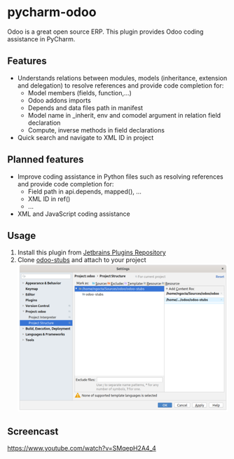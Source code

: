 # pycharm-odoo
Odoo is a great open source ERP. This plugin provides Odoo coding assistance in PyCharm.

## Features
* Understands relations between modules, models (inheritance, extension and delegation) to resolve references and provide code completion for:
    * Model members (fields, function,...)
    * Odoo addons imports
    * Depends and data files path in manifest
    * Model name in _inherit, env and comodel argument in relation field declaration
    * Compute, inverse methods in field declarations
* Quick search and navigate to XML ID in project

## Planned features
* Improve coding assistance in Python files such as resolving references and provide code completion for:
    * Field path in api.depends, mapped(), ...
    * XML ID in ref()
    * ...
* XML and JavaScript coding assistance

## Usage
1. Install this plugin from [Jetbrains Plugins Repository](https://plugins.jetbrains.com/plugin/13499-pycharm-odoo/)
2. Clone [odoo-stubs](https://github.com/trinhanhngoc/odoo-stubs) and attach to your project
![](images/odoo-stubs.png)


## Screencast
https://www.youtube.com/watch?v=SMqepH2A4_4
